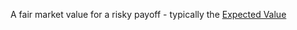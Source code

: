 ---
---

A fair market value for a risky payoff - typically the [Expected Value](Expected%20Value.md)
